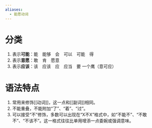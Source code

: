 ```yaml
---
aliases:
  - 能愿动词
---
```

# 分类
1. 表示**可能**：能　能够　会　可以　可能　得
2. 表示**意愿**：敢　肯　愿意
3. 表示**应该**：该　应该　应　应当　要
一个鹰（意可应）
# 语法特点
1. 常用来修饰[[动词]]，这一点和[[副词]]相同。
2. 不能重叠，不能附加“了”、“着”、“过”。
3. 可以接受“不”修饰，多数可以出现在“X不X”格式中，如“不能不”、“不敢不”、“不该不”。这一格式往往比单用增添一点委婉或强调意味。